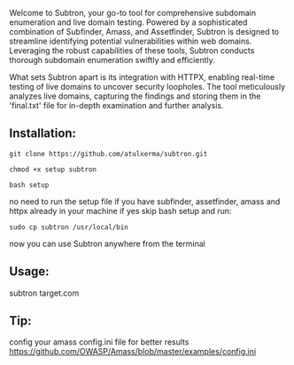 Welcome to Subtron, your go-to tool for comprehensive subdomain enumeration and live domain testing. Powered by a sophisticated combination of Subfinder, Amass, and Assetfinder, Subtron is designed to streamline identifying potential vulnerabilities within web domains. Leveraging the robust capabilities of these tools, Subtron conducts thorough subdomain enumeration swiftly and efficiently.

What sets Subtron apart is its integration with HTTPX, enabling real-time testing of live domains to uncover security loopholes. The tool meticulously analyzes live domains, capturing the findings and storing them in the 'final.txt' file for in-depth examination and further analysis.



## Installation:
```
git clone https://github.com/atulxerma/subtron.git
```
```
chmod +x setup subtron
```
```
bash setup
```
no need to run the setup file if you have subfinder, assetfinder, amass and httpx already in your machine if yes skip bash setup and run:
```
sudo cp subtron /usr/local/bin
```

now you can use Subtron anywhere from the terminal

## Usage:
subtron target.com

## Tip:
config your amass config.ini file for better results
https://github.com/OWASP/Amass/blob/master/examples/config.ini

